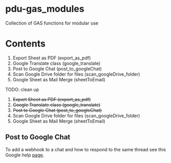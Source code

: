 # pdu-gas_modules
Collection of GAS functions for modular use
# Contents
1. Export Sheet as PDF (export_as_pdf)
2. Google Translate class (google_translate)
3. Post to Google Chat (post_to_googleChat)
4. Scan Google Drive folder for files (scan_googleDrive_folder)
5. Google Sheet as Mail Merge (sheetToEmail)

TODO: clean up
1. ~~Export Sheet as PDF (export_as_pdf)~~
2. ~~Google Translate class (google_translate)~~
3. ~~Post to Google Chat (post_to_googleChat)~~
4. Scan Google Drive folder for files (scan_googleDrive_folder)
5. Google Sheet as Mail Merge (sheetToEmail)

## Post to Google Chat
To add a webhook to a chat and how to respond to the same thread
see this Google help [page](https://developers.google.com/chat/how-tos/webhooks#apps-script).
